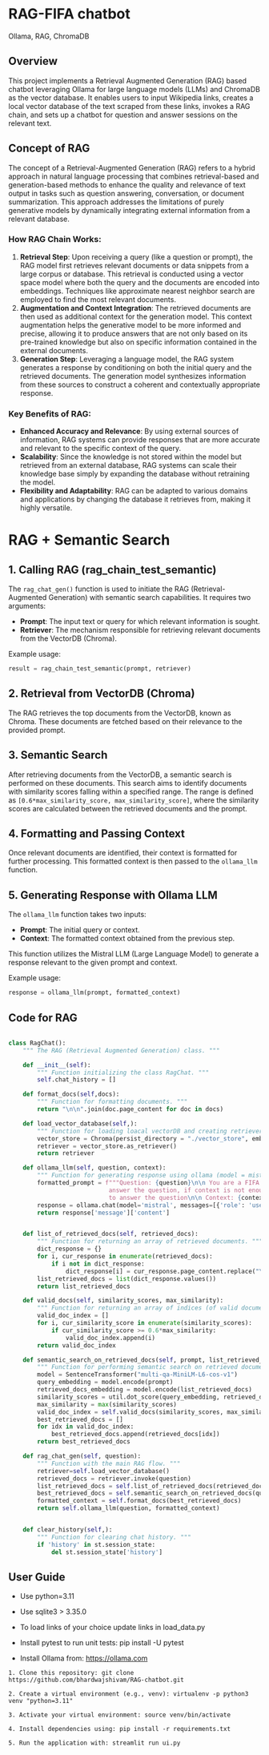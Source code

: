 
# RAG-FIFA chatbot
Ollama, RAG, ChromaDB 

## Overview
This project implements a Retrieval Augmented Generation (RAG) based chatbot leveraging Ollama for large language models (LLMs) and ChromaDB as the vector database. It enables users to input Wikipedia links, creates a local vector database of the text scraped from these links, invokes a RAG chain, and sets up a chatbot for question and answer sessions on the relevant text.

## Concept of RAG 
The concept of a Retrieval-Augmented Generation (RAG) refers to a hybrid approach in natural language processing that combines retrieval-based and generation-based methods to enhance the quality and relevance of text output in tasks such as question answering, conversation, or document summarization. This approach addresses the limitations of purely generative models by dynamically integrating external information from a relevant database.

### How RAG Chain Works:
1. **Retrieval Step**: Upon receiving a query (like a question or prompt), the RAG model first retrieves relevant documents or data snippets from a large corpus or database. This retrieval is conducted using a vector space model where both the query and the documents are encoded into embeddings. Techniques like approximate nearest neighbor search are employed to find the most relevant documents.
2. **Augmentation and Context Integration**: The retrieved documents are then used as additional context for the generation model. This context augmentation helps the generative model to be more informed and precise, allowing it to produce answers that are not only based on its pre-trained knowledge but also on specific information contained in the external documents.
3. **Generation Step**: Leveraging a language model, the RAG system generates a response by conditioning on both the initial query and the retrieved documents. The generation model synthesizes information from these sources to construct a coherent and contextually appropriate response.

### Key Benefits of RAG:
- **Enhanced Accuracy and Relevance**: By using external sources of information, RAG systems can provide responses that are more accurate and relevant to the specific context of the query.
- **Scalability**: Since the knowledge is not stored within the model but retrieved from an external database, RAG systems can scale their knowledge base simply by expanding the database without retraining the model.
- **Flexibility and Adaptability**: RAG can be adapted to various domains and applications by changing the database it retrieves from, making it highly versatile.


# RAG + Semantic Search 

## 1. Calling RAG (rag_chain_test_semantic)

The `rag_chat_gen()` function is used to initiate the RAG (Retrieval-Augmented Generation) with semantic search capabilities. It requires two arguments:
- **Prompt**: The input text or query for which relevant information is sought.
- **Retriever**: The mechanism responsible for retrieving relevant documents from the VectorDB (Chroma).

Example usage:
```python
result = rag_chain_test_semantic(prompt, retriever)
```

## 2. Retrieval from VectorDB (Chroma)

The RAG retrieves the top documents from the VectorDB, known as Chroma. These documents are fetched based on their relevance to the provided prompt.

## 3. Semantic Search

After retrieving documents from the VectorDB, a semantic search is performed on these documents. This search aims to identify documents with similarity scores falling within a specified range. The range is defined as `[0.6*max_similarity_score, max_similarity_score]`, where the similarity scores are calculated between the retrieved documents and the prompt.

## 4. Formatting and Passing Context

Once relevant documents are identified, their context is formatted for further processing. This formatted context is then passed to the `ollama_llm` function.

## 5. Generating Response with Ollama LLM

The `ollama_llm` function takes two inputs:
- **Prompt**: The initial query or context.
- **Context**: The formatted context obtained from the previous step.

This function utilizes the Mistral LLM (Large Language Model) to generate a response relevant to the given prompt and context.

Example usage:
```python
response = ollama_llm(prompt, formatted_context)
```

## Code for RAG
```python

class RagChat():
    """ The RAG (Retrieval Augmented Generation) class. """

    def __init__(self):
        """ Function initializing the class RagChat. """
        self.chat_history = []

    def format_docs(self,docs):
        """ Function for formatting documents. """
        return "\n\n".join(doc.page_content for doc in docs)

    def load_vector_database(self,):
        """ Function for loading loacal vectorDB and creating retriever. """
        vector_store = Chroma(persist_directory = "./vector_store", embedding_function = embeddings)
        retriever = vector_store.as_retriever()
        return retriever

    def ollama_llm(self, question, context):
        """ Function for generating response using ollama (model = mistral). """
        formatted_prompt = f"""Question: {question}\n\n You are a FIFA chatbot. Use the context to
                            answer the question, if context is not enough, use your best knowldege
                            to answer the question\n\n Context: {context}"""
        response = ollama.chat(model='mistral', messages=[{'role': 'user', 'content':formatted_prompt}])
        return response['message']['content']


    def list_of_retrieved_docs(self, retrieved_docs):
        """ Function for returning an array of retrieved documents. """
        dict_response = {}
        for i, cur_response in enumerate(retrieved_docs):
            if i not in dict_response:
                dict_response[i] = cur_response.page_content.replace("\n", "")
        list_retrieved_docs = list(dict_response.values())
        return list_retrieved_docs

    def valid_docs(self, similarity_scores, max_similarity):
        """ Function for returning an array of indices (of valid documents). """
        valid_doc_index = []
        for i, cur_similarity_score in enumerate(similarity_scores):
            if cur_similarity_score >= 0.6*max_similarity:
                valid_doc_index.append(i)
        return valid_doc_index

    def semantic_search_on_retrieved_docs(self, prompt, list_retrieved_docs, retrieved_docs):
        """ Function for performing semantic search on retrieved documents. """
        model = SentenceTransformer("multi-qa-MiniLM-L6-cos-v1")
        query_embedding = model.encode(prompt)
        retrieved_docs_embedding = model.encode(list_retrieved_docs) 
        similarity_scores = util.dot_score(query_embedding, retrieved_docs_embedding)[0].tolist()
        max_similarity = max(similarity_scores)
        valid_doc_index = self.valid_docs(similarity_scores, max_similarity)
        best_retrieved_docs = []
        for idx in valid_doc_index:
            best_retrieved_docs.append(retrieved_docs[idx])
        return best_retrieved_docs

    def rag_chat_gen(self, question):
        """ Function with the main RAG flow. """
        retriever=self.load_vector_database()
        retrieved_docs = retriever.invoke(question)
        list_retrieved_docs = self.list_of_retrieved_docs(retrieved_docs)
        best_retrieved_docs = self.semantic_search_on_retrieved_docs(question,list_retrieved_docs, retrieved_docs)
        formatted_context = self.format_docs(best_retrieved_docs)
        return self.ollama_llm(question, formatted_context)


    def clear_history(self,):
        """ Function for clearing chat history. """
        if 'history' in st.session_state:
            del st.session_state['history']

```

## User Guide

* Use python=3.11
* Use sqlite3 > 3.35.0
* To load links of your choice update links in load_data.py
* Install pytest to run unit tests: pip install -U pytest


* Install Ollama from: https://ollama.com
```
1. Clone this repository: git clone https://github.com/bhardwajshivam/RAG-chatbot.git

2. Create a virtual environment (e.g., venv): virtualenv -p python3 venv "python=3.11"

3. Activate your virtual environment: source venv/bin/activate

4. Install dependencies using: pip install -r requirements.txt 

5. Run the application with: streamlit run ui.py
```


